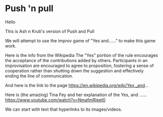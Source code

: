 # Push 'n pull
 


Hello

This is Ash n Kruti's version of Push and Pull

We will attempt to use the improv game of "Yes and......" to make this game work.

Here is the info from the Wikipedia 
The "Yes" portion of the rule encourages the acceptance of the contributions added by others. Participants in an improvisation are encouraged to agree to proposition, fostering a sense of cooperation rather than shutting down the suggestion and effectively ending the line of communication.

And here is the link to the page
https://en.wikipedia.org/wiki/Yes,_and...

Here is (the amazing) Tina Fey and her explanation of the Yes, and ......
https://www.youtube.com/watch?v=NmafmRIeet0

We can start with text that hyperlinks to its images/videos.

